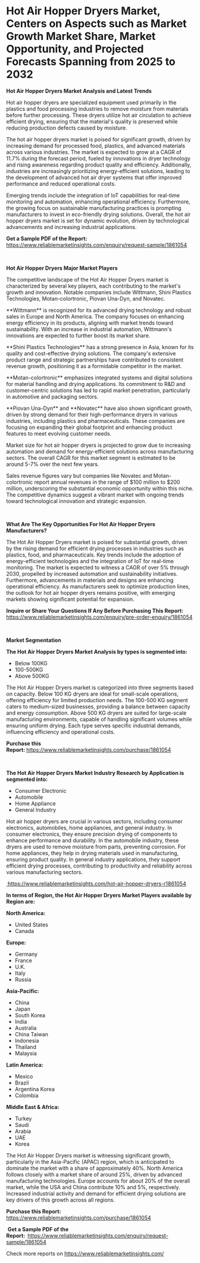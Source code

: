 <p><h1>Hot Air Hopper Dryers Market, Centers on Aspects such as Market Growth Market Share, Market Opportunity, and Projected Forecasts Spanning from 2025 to 2032</h1></p><p><strong>Hot Air Hopper Dryers Market Analysis and Latest Trends</strong></p>
<p><p>Hot air hopper dryers are specialized equipment used primarily in the plastics and food processing industries to remove moisture from materials before further processing. These dryers utilize hot air circulation to achieve efficient drying, ensuring that the material's quality is preserved while reducing production defects caused by moisture.</p><p>The hot air hopper dryers market is poised for significant growth, driven by increasing demand for processed food, plastics, and advanced materials across various industries. The market is expected to grow at a CAGR of 11.7% during the forecast period, fueled by innovations in dryer technology and rising awareness regarding product quality and efficiency. Additionally, industries are increasingly prioritizing energy-efficient solutions, leading to the development of advanced hot air dryer systems that offer improved performance and reduced operational costs.</p><p>Emerging trends include the integration of IoT capabilities for real-time monitoring and automation, enhancing operational efficiency. Furthermore, the growing focus on sustainable manufacturing practices is prompting manufacturers to invest in eco-friendly drying solutions. Overall, the hot air hopper dryers market is set for dynamic evolution, driven by technological advancements and increasing industrial applications.</p></p>
<p><strong>Get a Sample PDF of the Report:&nbsp;</strong> <a href="https://www.reliablemarketinsights.com/enquiry/request-sample/1861054?utm_campaign=2630&utm_medium=2&utm_source=Github&utm_content=ia&utm_term=28022025&utm_id=hot-air-hopper-dryers">https://www.reliablemarketinsights.com/enquiry/request-sample/1861054</a></p>
<p>&nbsp;</p>
<p><strong>Hot Air Hopper Dryers Major Market Players</strong></p>
<p><p>The competitive landscape of the Hot Air Hopper Dryers market is characterized by several key players, each contributing to the market's growth and innovation. Notable companies include Wittmann, Shini Plastics Technologies, Motan-colortronic, Piovan Una-Dyn, and Novatec.</p><p>**Wittmann** is recognized for its advanced drying technology and robust sales in Europe and North America. The company focuses on enhancing energy efficiency in its products, aligning with market trends toward sustainability. With an increase in industrial automation, Wittmann's innovations are expected to further boost its market share.</p><p>**Shini Plastics Technologies** has a strong presence in Asia, known for its quality and cost-effective drying solutions. The company's extensive product range and strategic partnerships have contributed to consistent revenue growth, positioning it as a formidable competitor in the market.</p><p>**Motan-colortronic** emphasizes integrated systems and digital solutions for material handling and drying applications. Its commitment to R&D and customer-centric solutions has led to rapid market penetration, particularly in automotive and packaging sectors.</p><p>**Piovan Una-Dyn** and **Novatec** have also shown significant growth, driven by strong demand for their high-performance dryers in various industries, including plastics and pharmaceuticals. These companies are focusing on expanding their global footprint and enhancing product features to meet evolving customer needs.</p><p>Market size for hot air hopper dryers is projected to grow due to increasing automation and demand for energy-efficient solutions across manufacturing sectors. The overall CAGR for this market segment is estimated to be around 5-7% over the next few years.</p><p>Sales revenue figures vary but companies like Novatec and Motan-colortronic report annual revenues in the range of $100 million to $200 million, underscoring the substantial economic opportunity within this niche. The competitive dynamics suggest a vibrant market with ongoing trends toward technological innovation and strategic expansion.</p></p>
<p>&nbsp;</p>
<p><strong>What Are The Key Opportunities For Hot Air Hopper Dryers Manufacturers?</strong></p>
<p><p>The Hot Air Hopper Dryers market is poised for substantial growth, driven by the rising demand for efficient drying processes in industries such as plastics, food, and pharmaceuticals. Key trends include the adoption of energy-efficient technologies and the integration of IoT for real-time monitoring. The market is expected to witness a CAGR of over 5% through 2030, propelled by increased automation and sustainability initiatives. Furthermore, advancements in materials and designs are enhancing operational efficiency. As manufacturers seek to optimize production lines, the outlook for hot air hopper dryers remains positive, with emerging markets showing significant potential for expansion.</p></p>
<p><strong>Inquire or Share Your Questions If Any Before Purchasing This Report:</strong> <a href="https://www.reliablemarketinsights.com/enquiry/pre-order-enquiry/1861054?utm_campaign=2630&utm_medium=2&utm_source=Github&utm_content=ia&utm_term=28022025&utm_id=hot-air-hopper-dryers">https://www.reliablemarketinsights.com/enquiry/pre-order-enquiry/1861054</a></p>
<p>&nbsp;</p>
<p><strong>Market Segmentation</strong></p>
<p><strong>The Hot Air Hopper Dryers Market Analysis by types is segmented into:</strong></p>
<p><ul><li>Below 100KG</li><li>100-500KG</li><li>Above 500KG</li></ul></p>
<p><p>The Hot Air Hopper Dryers market is categorized into three segments based on capacity. Below 100 KG dryers are ideal for small-scale operations, offering efficiency for limited production needs. The 100-500 KG segment caters to medium-sized businesses, providing a balance between capacity and energy consumption. Above 500 KG dryers are suited for large-scale manufacturing environments, capable of handling significant volumes while ensuring uniform drying. Each type serves specific industrial demands, influencing efficiency and operational costs.</p></p>
<p><strong>Purchase this Report:&nbsp;</strong><a href="https://www.reliablemarketinsights.com/purchase/1861054?utm_campaign=2630&utm_medium=2&utm_source=Github&utm_content=ia&utm_term=28022025&utm_id=hot-air-hopper-dryers">https://www.reliablemarketinsights.com/purchase/1861054</a></p>
<p>&nbsp;</p>
<p><strong>The Hot Air Hopper Dryers Market Industry Research by Application is segmented into:</strong></p>
<p><ul><li>Consumer Electronic</li><li>Automobile</li><li>Home Appliance</li><li>General Industry</li></ul></p>
<p><p>Hot air hopper dryers are crucial in various sectors, including consumer electronics, automobiles, home appliances, and general industry. In consumer electronics, they ensure precision drying of components to enhance performance and durability. In the automobile industry, these dryers are used to remove moisture from parts, preventing corrosion. For home appliances, they help in drying materials used in manufacturing, ensuring product quality. In general industry applications, they support efficient drying processes, contributing to productivity and reliability across various manufacturing sectors.</p></p>
<p><a href="https://www.reliablemarketinsights.com/hot-air-hopper-dryers-r1861054?utm_campaign=2630&utm_medium=2&utm_source=Github&utm_content=ia&utm_term=28022025&utm_id=hot-air-hopper-dryers">&nbsp;https://www.reliablemarketinsights.com/hot-air-hopper-dryers-r1861054</a></p>
<p><strong>In terms of Region, the Hot Air Hopper Dryers Market Players available by Region are:</strong></p>
<p>
    <p> <strong> North America: </strong>
        <ul>
            <li>United States</li>
            <li>Canada</li>
        </ul>
        </p> 
    <p> <strong> Europe: </strong>
        <ul>
            <li>Germany</li>
            <li>France</li>
            <li>U.K.</li>
            <li>Italy</li>
            <li>Russia</li>
        </ul>
        </p> 
    <p> <strong> Asia-Pacific: </strong>
        <ul>
            <li>China</li>
            <li>Japan</li>
            <li>South Korea</li>
            <li>India</li>
            <li>Australia</li>
            <li>China Taiwan</li>
            <li>Indonesia</li>
            <li>Thailand</li>
            <li>Malaysia</li>
        </ul>
        </p> 
    <p> <strong> Latin America: </strong>
        <ul>
            <li>Mexico</li>
            <li>Brazil</li>
            <li>Argentina Korea</li>
            <li>Colombia</li>
        </ul>
        </p> 
    <p> <strong> Middle East & Africa: </strong>
        <ul>
            <li>Turkey</li>
            <li>Saudi</li>
            <li>Arabia</li>
            <li>UAE</li>
            <li>Korea</li>
        </ul>
    </p>
    </p>
<p><p>The Hot Air Hopper Dryers market is witnessing significant growth, particularly in the Asia-Pacific (APAC) region, which is anticipated to dominate the market with a share of approximately 40%. North America follows closely with a market share of around 25%, driven by advanced manufacturing technologies. Europe accounts for about 20% of the overall market, while the USA and China contribute 10% and 5%, respectively. Increased industrial activity and demand for efficient drying solutions are key drivers of this growth across all regions.</p></p>
<p><strong>Purchase this Report: </strong><a href="https://www.reliablemarketinsights.com/purchase/1861054?utm_campaign=2630&utm_medium=2&utm_source=Github&utm_content=ia&utm_term=28022025&utm_id=hot-air-hopper-dryers">https://www.reliablemarketinsights.com/purchase/1861054</a></p>
<p>&nbsp;<strong>Get a Sample PDF of the Report:&nbsp;&nbsp;</strong><a href="https://www.reliablemarketinsights.com/enquiry/request-sample/1861054?utm_campaign=2630&utm_medium=2&utm_source=Github&utm_content=ia&utm_term=28022025&utm_id=hot-air-hopper-dryers">https://www.reliablemarketinsights.com/enquiry/request-sample/1861054</a></p>
<p><strong></strong></p>
<p>Check more reports on <a href="https://www.reliablemarketinsights.com/?utm_campaign=2630&utm_medium=2&utm_source=Github&utm_content=ia&utm_term=28022025&utm_id=hot-air-hopper-dryers">https://www.reliablemarketinsights.com/</a></p>